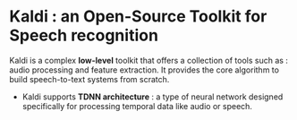 # Kaldi : an Open-Source Toolkit for Speech recognition
Kaldi is a complex **low-level** toolkit that offers a collection of tools such as : audio processing and feature extraction. It provides the core algorithm to build speech-to-text systems from scratch.
* Kaldi supports **TDNN architecture** : a type of neural network designed specifically for processing temporal data like audio or speech.
